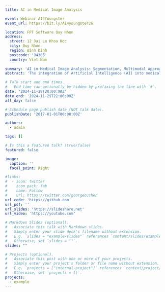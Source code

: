 ```yaml
---
title: AI in Medical Image Analysis

event: Webinar AI4Youngster
event_url: https://bit.ly/Ai4youngster26

location: FPT Software Quy Nhon
address:
  street: 12 Dai Lo Khoa Hoc
  city: Quy Nhon
  region: Binh Dinh
  postcode: '94305'
  country: Viet Nam
  
summary: 'AI in Medical Image Analysis: Segmentation, Multimodal Approaches, and Generative Models.'
abstract: 'The integration of Artificial Intelligence (AI) into medical imaging has revolutionized healthcare, offering innovative solutions to some of the most challenging problems in diagnostics and treatment planning. This talk delves into three transformative aspects of AI in medical image analysis: segmentation, multimodal approaches, and generative models.'

# Talk start and end times.
#   End time can optionally be hidden by prefixing the line with `#`.
date: '2024-11-29T20:00:00Z'
date_end: '2024-11-29T22:00:00Z'
all_day: false

# Schedule page publish date (NOT talk date).
publishDate: '2017-01-01T00:00:00Z'

authors:
  - admin

tags: []

# Is this a featured talk? (true/false)
featured: false

image:
  caption: '' 
  focal_point: Right

#links:
#  - icon: twitter
#    icon_pack: fab
#    name: Follow
#    url: https://twitter.com/georgecushen
url_code: 'https://github.com'
url_pdf: ''
url_slides: 'https://slideshare.net'
url_video: 'https://youtube.com'

# Markdown Slides (optional).
#   Associate this talk with Markdown slides.
#   Simply enter your slide deck's filename without extension.
#   E.g. `slides = "example-slides"` references `content/slides/example-slides.md`.
#   Otherwise, set `slides = ""`.
slides: ""

# Projects (optional).
#   Associate this post with one or more of your projects.
#   Simply enter your project's folder or file name without extension.
#   E.g. `projects = ["internal-project"]` references `content/project/deep-learning/index.md`.
#   Otherwise, set `projects = []`.
projects:
  - example
---
```

